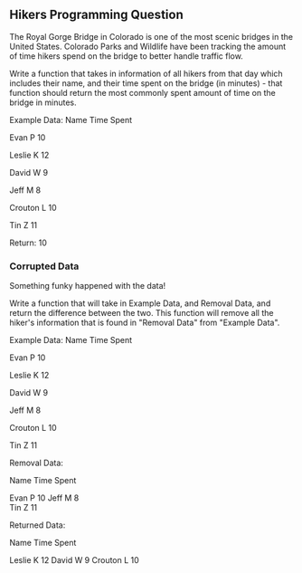 ## Hikers Programming Question

The Royal Gorge Bridge in Colorado is one of the most scenic bridges in the United 
States. Colorado Parks and Wildlife have been tracking the amount of time hikers
spend on the bridge to better handle traffic flow. 

Write a function that takes in information of all hikers from that day which includes their name, and their time spent on the bridge (in minutes) - that function should return the most commonly spent amount of time on the bridge in minutes.

Example Data:
Name                Time Spent

Evan P                  10

Leslie K                12

David W                 9

Jeff M                  8  

Crouton L               10

Tin Z                   11

Return: 10

### Corrupted Data

Something funky happened with the data! 

Write a function that will take in Example Data, and
Removal Data, and return the difference between the two. This function will remove all the hiker's information that is found in "Removal Data" from "Example Data".


Example Data:
Name                Time Spent


Evan P                  10

Leslie K                12

David W                 9

Jeff M                  8  

Crouton L               10

Tin Z                   11

Removal Data:

Name                Time Spent

Evan P                  10
Jeff M                  8  
Tin Z                   11

Returned Data:

Name                Time Spent

Leslie K                12
David W                 9
Crouton L               10
